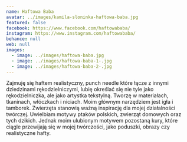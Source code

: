```yaml
---
name: Haftowa Baba
avatar: ../images/kamila-sloninka-haftowa-baba.jpg
featured: false
facebook: https://www.facebook.com/haftowababa/
instagram: https://www.instagram.com/haftowababa/
behance: null
web: null
images:
  - image: ../images/haftowa-baba.jpg
  - image: ../images/haftowa-baba-1-.jpg
  - image: ../images/haftowa-baba-2-.jpg
---
```

Zajmuję się haftem realistyczny, punch needle które łącze z innymi dziedzinami rękodzielniczymi, lubię określać się nie tyle jako rękodzielniczka, ale jako artystka tekstylną. Tworzę w materiałach, tkaninach, włóczkach i niciach. Moim głównym narzędziem jest igła i tamborek. Zwierzęta stanowią ważną inspirację dla mojej działalności twórczej. Uwielbiam motywy ptaków polskich, zwierząt domowych oraz tych dzikich. Jednak moim ulubionym motywem pozostaną kury, które ciągle przewijają się w mojej twórczości, jako poduszki, obrazy czy realistyczne hafty.
